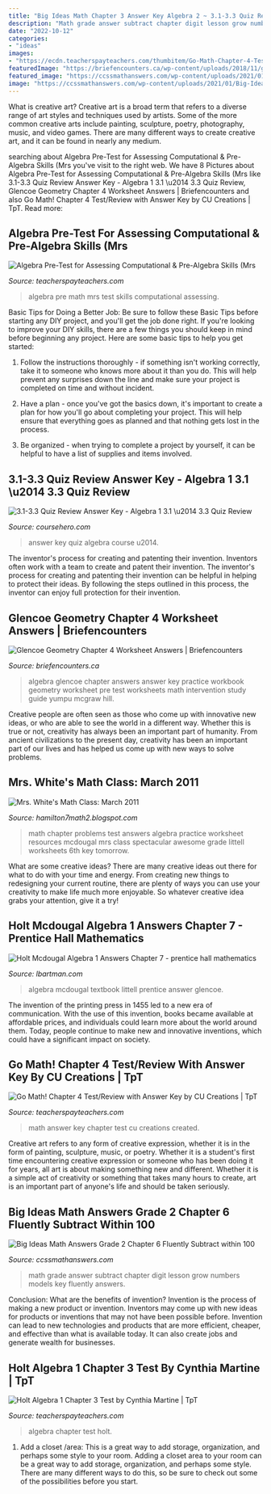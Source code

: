 ```yaml
---
title: "Big Ideas Math Chapter 3 Answer Key Algebra 2 ~ 3.1-3.3 Quiz Review Answer Key"
description: "Math grade answer subtract chapter digit lesson grow numbers models key fluently answers"
date: "2022-10-12"
categories:
- "ideas"
images:
- "https://ecdn.teacherspayteachers.com/thumbitem/Go-Math-Chapter-4-Test-Review-with-Answer-Key-2801301-1500873523/original-2801301-3.jpg"
featuredImage: "https://briefencounters.ca/wp-content/uploads/2018/11/glencoe-geometry-chapter-4-worksheet-answers-with-algebra-i-chapter-9-practice-workbook-answer-key-of-glencoe-geometry-chapter-4-worksheet-answers.jpg"
featured_image: "https://ccssmathanswers.com/wp-content/uploads/2021/01/Big-Ideas-Math-Book-2nd-Grade-Answer-Key-Chapter-6-Fluently-Subtract-100-Lesson-6.3-Use-Models-Subtract-Two-Digit-Numbers-Think-Grow-Modeling-Real-Life-1.jpg"
image: "https://ccssmathanswers.com/wp-content/uploads/2021/01/Big-Ideas-Math-Book-2nd-Grade-Answer-Key-Chapter-6-Fluently-Subtract-100-Lesson-6.3-Use-Models-Subtract-Two-Digit-Numbers-Think-Grow-Modeling-Real-Life-1.jpg"
---
```



What is creative art?
Creative art is a broad term that refers to a diverse range of art styles and techniques used by artists. Some of the more common creative arts include painting, sculpture, poetry, photography, music, and video games. There are many different ways to create creative art, and it can be found in nearly any medium.

	

		
searching about Algebra Pre-Test for Assessing Computational &amp; Pre-Algebra Skills (Mrs you've visit to the right web. We have 8 Pictures about Algebra Pre-Test for Assessing Computational &amp; Pre-Algebra Skills (Mrs like 3.1-3.3 Quiz Review Answer Key - Algebra 1 3.1 \u2014 3.3 Quiz Review, Glencoe Geometry Chapter 4 Worksheet Answers | Briefencounters and also Go Math! Chapter 4 Test/Review with Answer Key by CU Creations | TpT. Read more:
		
    
## Algebra Pre-Test For Assessing Computational &amp; Pre-Algebra Skills (Mrs

<img loading=lazy src="https://ecdn.teacherspayteachers.com/thumbitem/Algebra-Pre-Test-for-Assessing-Computational-Pre-Algebra-Skills-Mrs-Math-1516916593/original-362527-4.jpg" onerror="this.onerror=null;this.src='https://tse1.mm.bing.net/th?id=OIP.BjBaRk7sT1kNoPHCk1Ci5gAAAA&amp;pid=15.1';" alt="Algebra Pre-Test for Assessing Computational &amp; Pre-Algebra Skills (Mrs">

_Source: teacherspayteachers.com_

>algebra pre math mrs test skills computational assessing. 

	

Basic Tips for Doing a Better Job: Be sure to follow these Basic Tips before starting any DIY project, and you'll get the job done right.
If you're looking to improve your DIY skills, there are a few things you should keep in mind before beginning any project. Here are some basic tips to help you get started: 
1) Follow the instructions thoroughly - if something isn't working correctly, take it to someone who knows more about it than you do. This will help prevent any surprises down the line and make sure your project is completed on time and without incident. 

2) Have a plan - once you've got the basics down, it's important to create a plan for how you'll go about completing your project. This will help ensure that everything goes as planned and that nothing gets lost in the process. 

3) Be organized - when trying to complete a project by yourself, it can be helpful to have a list of supplies and items involved.

    
## 3.1-3.3 Quiz Review Answer Key - Algebra 1 3.1 \u2014 3.3 Quiz Review

<img loading=lazy src="https://www.coursehero.com/thumb/00/0e/000e0b2c9b33d08e83336f2689c92f57335e6391_180.jpg" onerror="this.onerror=null;this.src='https://tse4.mm.bing.net/th?id=OIP.jCqaTzsXZGyYUNFf5ktaXgAAAA&amp;pid=15.1';" alt="3.1-3.3 Quiz Review Answer Key - Algebra 1 3.1 \u2014 3.3 Quiz Review">

_Source: coursehero.com_

>answer key quiz algebra course u2014. 

	

The inventor's process for creating and patenting their invention.
Inventors often work with a team to create and patent their invention. The inventor's process for creating and patenting their invention can be helpful in helping to protect their ideas. By following the steps outlined in this process, the inventor can enjoy full protection for their invention.

    
## Glencoe Geometry Chapter 4 Worksheet Answers | Briefencounters

<img loading=lazy src="https://briefencounters.ca/wp-content/uploads/2018/11/glencoe-geometry-chapter-4-worksheet-answers-with-algebra-i-chapter-9-practice-workbook-answer-key-of-glencoe-geometry-chapter-4-worksheet-answers.jpg" onerror="this.onerror=null;this.src='https://tse3.mm.bing.net/th?id=OIP.bxguFgSOvatjabSbHdjq9wAAAA&amp;pid=15.1';" alt="Glencoe Geometry Chapter 4 Worksheet Answers | Briefencounters">

_Source: briefencounters.ca_

>algebra glencoe chapter answers answer key practice workbook geometry worksheet pre test worksheets math intervention study guide yumpu mcgraw hill. 

	

Creative people are often seen as those who come up with innovative new ideas, or who are able to see the world in a different way. Whether this is true or not, creativity has always been an important part of humanity. From ancient civilizations to the present day, creativity has been an important part of our lives and has helped us come up with new ways to solve problems.

    
## Mrs. White&#039;s Math Class: March 2011

<img loading=lazy src="https://lh6.googleusercontent.com/-36zxmZVCCT8/TW1XSDVsV4I/AAAAAAAAADI/fhXVyKfmg2Q/s1600/Chapter+3+Practice+Test+B+pg1.jpg" onerror="this.onerror=null;this.src='https://tse3.mm.bing.net/th?id=OIP.iAdQfciqRs7uaWfHIkhaUAHaJx&amp;pid=15.1';" alt="Mrs. White&#039;s Math Class: March 2011">

_Source: hamilton7math2.blogspot.com_

>math chapter problems test answers algebra practice worksheet resources mcdougal mrs class spectacular awesome grade littell worksheets 6th key tomorrow. 

	

What are some creative ideas?
There are many creative ideas out there for what to do with your time and energy. From creating new things to redesigning your current routine, there are plenty of ways you can use your creativity to make life much more enjoyable. So whatever creative idea grabs your attention, give it a try!

    
## Holt Mcdougal Algebra 1 Answers Chapter 7 - Prentice Hall Mathematics

<img loading=lazy src="https://img.yumpu.com/36650419/1/358x465/cumulative-review-1-7-mathchamber.jpg?quality%5Cu003d80" onerror="this.onerror=null;this.src='https://tse1.mm.bing.net/th?id=OIP.ic0mxf7GMLv7NXSNBIbmBAAAAA&amp;pid=15.1';" alt="Holt Mcdougal Algebra 1 Answers Chapter 7 - prentice hall mathematics">

_Source: lbartman.com_

>algebra mcdougal textbook littell prentice answer glencoe. 

	

The invention of the printing press in 1455 led to a new era of communication. With the use of this invention, books became available at affordable prices, and individuals could learn more about the world around them. Today, people continue to make new and innovative inventions, which could have a significant impact on society.

    
## Go Math! Chapter 4 Test/Review With Answer Key By CU Creations | TpT

<img loading=lazy src="https://ecdn.teacherspayteachers.com/thumbitem/Go-Math-Chapter-4-Test-Review-with-Answer-Key-2801301-1500873523/original-2801301-3.jpg" onerror="this.onerror=null;this.src='https://tse4.mm.bing.net/th?id=OIP.zG2aJRXWg4M0EOcHFtMz2gAAAA&amp;pid=15.1';" alt="Go Math! Chapter 4 Test/Review with Answer Key by CU Creations | TpT">

_Source: teacherspayteachers.com_

>math answer key chapter test cu creations created. 

	

Creative art refers to any form of creative expression, whether it is in the form of painting, sculpture, music, or poetry. Whether it is a student's first time encountering creative expression or someone who has been doing it for years, all art is about making something new and different. Whether it is a simple act of creativity or something that takes many hours to create, art is an important part of anyone's life and should be taken seriously.

    
## Big Ideas Math Answers Grade 2 Chapter 6 Fluently Subtract Within 100

<img loading=lazy src="https://ccssmathanswers.com/wp-content/uploads/2021/01/Big-Ideas-Math-Book-2nd-Grade-Answer-Key-Chapter-6-Fluently-Subtract-100-Lesson-6.3-Use-Models-Subtract-Two-Digit-Numbers-Think-Grow-Modeling-Real-Life-1.jpg" onerror="this.onerror=null;this.src='https://tse2.mm.bing.net/th?id=OIP.o9yhR4xhb7HQJV7SfZH5GwHaEp&amp;pid=15.1';" alt="Big Ideas Math Answers Grade 2 Chapter 6 Fluently Subtract within 100">

_Source: ccssmathanswers.com_

>math grade answer subtract chapter digit lesson grow numbers models key fluently answers. 

	

Conclusion: What are the benefits of invention?
Invention is the process of making a new product or invention. Inventors may come up with new ideas for products or inventions that may not have been possible before. Invention can lead to new technologies and products that are more efficient, cheaper, and effective than what is available today. It can also create jobs and generate wealth for businesses.

    
## Holt Algebra 1 Chapter 3 Test By Cynthia Martine | TpT

<img loading=lazy src="https://ecdn.teacherspayteachers.com/thumbitem/Holt-Algebra-1-Chapter-3-Test-044315000-1382131859-1500873374/original-933114-1.jpg" onerror="this.onerror=null;this.src='https://tse2.mm.bing.net/th?id=OIP.TOBpYNomY25wKWq9j-MDWQHaJm&amp;pid=15.1';" alt="Holt Algebra 1 Chapter 3 Test by Cynthia Martine | TpT">

_Source: teacherspayteachers.com_

>algebra chapter test holt. 

	

1. Add a closet /area: This is a great way to add storage, organization, and perhaps some style to your room.
Adding a closet area to your room can be a great way to add storage, organization, and perhaps some style. There are many different ways to do this, so be sure to check out some of the possibilities before you start.

